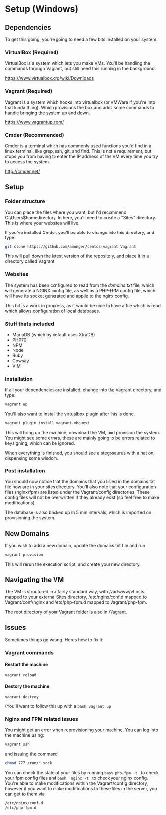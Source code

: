 # Setup (Windows)

## Dependencies 

To get this going, you're going to need a few bits installed on your system.

### VirtualBox (Required)
VirtualBox is a system which lets you make VMs. You'll be handling the commands through Vagrant, but still need this running in 
the background.

https://www.virtualbox.org/wiki/Downloads

### Vagrant (Required)
Vagrant is a system which hooks into virtualbox (or VMWare if you're into that kinda thing). Which provisions the box and adds 
some commands to handle bringing the system up and down.

https://www.vagrantup.com/

### Cmder (Recommended)
Cmder is a terminal which has commonly used functions you'd find in a linux terminal, like grep, ssh, git, and find. This is not a 
requirement, but stops you from having to enter the IP address of the VM every time you try to access the system.

http://cmder.net/

## Setup

### Folder structure

You can place the files where you want, but I'd recommend C:\Users\$homedirectory. In here, you'll need to create a "Sites" directory. 
This is where your websites will live.

If you've installed Cmder, you'll be able to change into this directory, and type:

```bash
git clone https://github.com/amonger/centos-vagrant Vagrant
```

This will pull down the latest version of the repository, and place it in a directory called Vagrant.

### Websites

The system has been configured to read from the _domains.txt_ file, which will generate a NGINX config file, as well as a PHP-FPM 
config file, which will have its socket generated and applie to the nginx config.

This bit is a work in progress, as it would be nice to have a file which is read which allows configuration of local databases.

### Stuff thats included

* MariaDB (which by default uses XtraDB)
* PHP70
* NPM
* Node
* Ruby
* Cowsay
* VIM

### Installation
If all your dependencies are installed, change into the Vagrant directory, and type:

```bash
vagrant up
```

You'll also want to install the virtualbox plugin after this is done.

```bash
vagrant plugin install vagrant-vbguest
```

This will bring up the machine, download the VM, and provision the system.
You might see some errors, these are mainly going to be errors related to keysigning, which can be ignored.

When everything is finished, you should see a stegosaurus with a hat on, dispensing some wisdom.

### Post installation

You should now notice that the domains that you listed in the domains.txt file now are in your sites directory. You'll 
also note that your configuration files (nginx/fpm) are listed under the Vagrant/config directories. These config files 
will not be overwritten if they already exist (so feel free to make modifications).

The database is also backed up in 5 min intervals, which is imported on provisioning the system.

## New Domains
If you wish to add a new domain, update the domains.txt file and run
```bash
vagrant provision
```

This will rerun the execution script, and create your new directory.

## Navigating the VM
The VM is structured in a fairly standard way, with /var/www/vhosts mapped to your external Sites directory, /etc/nginx/conf.d 
mapped to Vagrant/conf/nginx and /etc/php-fpm.d mapped to Vagrant/php-fpm.

The root directory of your Vagrant folder is also in /Vagrant.

## Issues

Sometimes things go wrong. Heres how to fix it:

### Vagrant commands

#### Restart the machine
```bash
vagrant reload
```

#### Destory the machine

```bash
vagrant destroy
```

(You'll want to follow this up with a ```bash vagrant up ```

### Nginx and FPM related issues

You might get an error when reprovisioning your machine. You can log into the machine using:

```bash 
vagrant ssh  
```

and issuing the command 

```bash
chmod 777 /run/*.sock
```

You can check the state of your files by running  ```bash php-fpm -t ``` to check your fpm config files and ```bash 
nginx -t ``` to check your nginx config. You're able to make modifications within the Vagrant/config directory, however if you want to
make modifications to these files in the server, you can get to them via

```bash
/etc/nginx/conf.d
/etc/php-fpm.d
```

